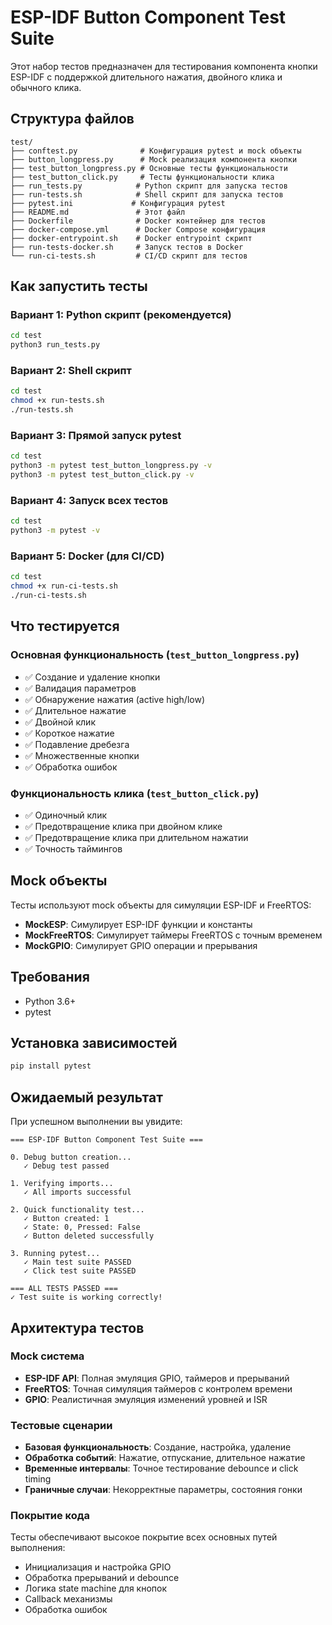 # ESP-IDF Button Component Test Suite

Этот набор тестов предназначен для тестирования компонента кнопки ESP-IDF с поддержкой длительного нажатия, двойного клика и обычного клика.

## Структура файлов

```
test/
├── conftest.py              # Конфигурация pytest и mock объекты
├── button_longpress.py      # Mock реализация компонента кнопки
├── test_button_longpress.py # Основные тесты функциональности
├── test_button_click.py     # Тесты функциональности клика
├── run_tests.py            # Python скрипт для запуска тестов
├── run-tests.sh            # Shell скрипт для запуска тестов
├── pytest.ini             # Конфигурация pytest
├── README.md               # Этот файл
├── Dockerfile              # Docker контейнер для тестов
├── docker-compose.yml      # Docker Compose конфигурация
├── docker-entrypoint.sh    # Docker entrypoint скрипт
├── run-tests-docker.sh     # Запуск тестов в Docker
└── run-ci-tests.sh         # CI/CD скрипт для тестов
```

## Как запустить тесты

### Вариант 1: Python скрипт (рекомендуется)
```bash
cd test
python3 run_tests.py
```

### Вариант 2: Shell скрипт
```bash
cd test
chmod +x run-tests.sh
./run-tests.sh
```

### Вариант 3: Прямой запуск pytest
```bash
cd test
python3 -m pytest test_button_longpress.py -v
python3 -m pytest test_button_click.py -v
```

### Вариант 4: Запуск всех тестов
```bash
cd test
python3 -m pytest -v
```

### Вариант 5: Docker (для CI/CD)
```bash
cd test
chmod +x run-ci-tests.sh
./run-ci-tests.sh
```

## Что тестируется

### Основная функциональность (`test_button_longpress.py`)
- ✅ Создание и удаление кнопки
- ✅ Валидация параметров
- ✅ Обнаружение нажатия (active high/low)
- ✅ Длительное нажатие
- ✅ Двойной клик
- ✅ Короткое нажатие
- ✅ Подавление дребезга
- ✅ Множественные кнопки
- ✅ Обработка ошибок

### Функциональность клика (`test_button_click.py`)
- ✅ Одиночный клик
- ✅ Предотвращение клика при двойном клике
- ✅ Предотвращение клика при длительном нажатии
- ✅ Точность таймингов

## Mock объекты

Тесты используют mock объекты для симуляции ESP-IDF и FreeRTOS:

- **MockESP**: Симулирует ESP-IDF функции и константы
- **MockFreeRTOS**: Симулирует таймеры FreeRTOS с точным временем
- **MockGPIO**: Симулирует GPIO операции и прерывания

## Требования

- Python 3.6+
- pytest

## Установка зависимостей

```bash
pip install pytest
```

## Ожидаемый результат

При успешном выполнении вы увидите:

```
=== ESP-IDF Button Component Test Suite ===

0. Debug button creation...
   ✓ Debug test passed

1. Verifying imports...
   ✓ All imports successful

2. Quick functionality test...
   ✓ Button created: 1
   ✓ State: 0, Pressed: False
   ✓ Button deleted successfully

3. Running pytest...
   ✓ Main test suite PASSED
   ✓ Click test suite PASSED

=== ALL TESTS PASSED ===
✓ Test suite is working correctly!
```

## Архитектура тестов

### Mock система
- **ESP-IDF API**: Полная эмуляция GPIO, таймеров и прерываний
- **FreeRTOS**: Точная симуляция таймеров с контролем времени
- **GPIO**: Реалистичная эмуляция изменений уровней и ISR

### Тестовые сценарии
- **Базовая функциональность**: Создание, настройка, удаление
- **Обработка событий**: Нажатие, отпускание, длительное нажатие
- **Временные интервалы**: Точное тестирование debounce и click timing
- **Граничные случаи**: Некорректные параметры, состояния гонки

### Покрытие кода
Тесты обеспечивают высокое покрытие всех основных путей выполнения:
- Инициализация и настройка GPIO
- Обработка прерываний и debounce
- Логика state machine для кнопок
- Callback механизмы
- Обработка ошибок
